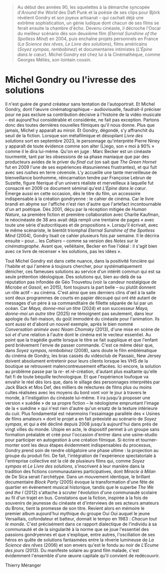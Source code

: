 > Au début des années 90, les squelettes à la démarche syncopée d'_Around the World_ des Daft Punk et la poésie de ses clips pour Björk révèlent Gondry et son joyeux artisanat – qui cachait déjà une extrême sophistication, un génie ludique dont chacun de ses films se ferait ensuite la chambre d'écho. Devenu cinéaste, il décroche l'Oscar du meilleur scénario dès son deuxième film (_Eternal Sunshine of the Spotless Mind_) en 2004, puis enchaîne projets personnels en France (_La Science des rêves_, _Le Livre des solutions_), films américains (_Soyez sympas, rembobinez_) et documentaires intimistes (_L'Épine dans le cœur_). Michel Gondry est chez lui à la Cinémathèque, comme Georges Méliès, son lointain cousin.

# Michel Gondry ou l'ivresse des solutions

Il n'est guère de grand créateur sans tentation de l'autoportrait. Et Michel Gondry, dont l'œuvre cinématographique – audiovisuelle, faudrait-il préciser pour ne pas exclure sa contribution décisive à l'histoire de la vidéo musicale – est aujourd'hui considérable et considérée, ne fait pas exception. Partons donc des toutes dernières nouvelles filmiques qu'il nous donne. Plus que jamais, Michel y apparaît au miroir. Et Gondry, dégondé, s'y affranchit du seuil de la fiction. Lorsque son métafilmique et désopilant _Livre des solutions_ sort en septembre 2023, le personnage qu'interprète Pierre Niney y apparaît de toute évidence comme son alter (L)ego, son « moi à 90% » comme il le dira lui-même. Qu'on en juge : Marc Becker est un cinéaste tourmenté, tant par les obsessions de sa phase maniaque que par des producteurs avides de le priver du _final cut_ (on sait que _The Green Hornet_ fut en 2009 l'une de ses expériences étasuniennes frustrantes), et qui fuit avec ses _rushes_ en terre cévenole. L'y accueille une tante merveilleuse de bienveillance bonhomme, réincarnation tendre par Françoise Lebrun de Suzette, figure féerique d'un univers réaliste et merveilleux à laquelle fut consacré en 2009 ce document séminal qu'est _L'Épine dans le cœur_. Émerge aussi en cette occasion, dès le titre du film, un accessoire indispensable à la création gondryenne : le cahier de cinéma. Car le livre brandi en abyme sur l'affiche n'est rien d'autre que l'artefact incontournable d'un art poétique. Dès 2001, déçu par la réception mitigée de _Human Nature_, sa première fiction et première collaboration avec Charlie Kaufman, le néocinéaste de 38 ans avait déjà rempli une trentaine de pages « avec toute une série d'autocritiques et de propositions ». Lorsqu'il écrivait, avec le même scénariste, le bientôt triomphal _Eternal Sunshine of the Spotless Mind_ (2004), Gondry lisait ce cahier plusieurs fois par semaine. Il le décrira ensuite – pour... les _Cahiers_ – comme sa version des _Notes sur le cinématographe_. Avant que, velléitaire, Becker en fixe l'idéal : il s'agit bien avec ce livre de recenser « les solutions, pas les idées ».

Tout Michel Gondry est dans cette nuance, dans la positivité foncière qui l'habite et qui l'amène à toujours chercher, pour systématiquement dénicher, ces fameuses solutions au service d'un intérêt commun qui est sa seule prétention idéologique. Des solutions qui, bien au-delà de sa réputation pas infondée de Géo Trouvetou (voir la candeur nostalgique de _Microbe et Gasoil_, en 2015), font toujours la part belle – ou plutôt donnent un rôle actif – au cinéma. C'est ainsi que ses derniers clins d'œil à la salle sont deux programmes de courts en papier découpé qui ont été autant de messages d'un père à sa commanditaire de fillette séparée de lui par un océan. Car _Maya, donne-moi un titre_ (2024) et son successeur _Maya, donne-moi un autre titre_ (2025) ne témoignent pas seulement, dans leur apologie du fait-maison, du goût immodéré du cinéaste pour l'animation. Ils sont aussi et d'abord un nouvel exemple, après le bien nommé _Conversation animée avec Noam Chomsky_ (2013), d'une mise en scène de soi _et_ d'une relation à l'autre dont le cinéma est le vecteur essentiel. Au point que la tragédie guette lorsque le titre se fait supplique et que l'enfant perd brièvement l'envie de passer commande. C'est ce même désir que, dans _Soyez sympas, rembobinez_ (2008), sans doute le film emblématique du cinéma de Gondry, les bras cassés du vidéoclub de Passaic, New Jersey doivent absolument entretenir pour leurs clients lorsque les VHS de la boutique se retrouvent malencontreusement effacées. Ici encore, la solution au problème passe par la _re_- et _ré_-création, d'autant plus exaltante qu'elle fait fi de toute béquille technologique. Et que l'expérience loufoque va envahir le réel dès lors que, dans le sillage des personnages interprétés par Jack Black et Mos Def, des milliers de relectures de films plus ou moins cultes réalisées avec les moyens du bord vont voir le jour à travers le monde, à l'instigation du cinéaste lui-même. Il ira jusqu'à proposer une version « suédée » de sa propre fiction – le néologisme empruntant l'image de la « suédine » qui n'est rien d'autre qu'un ersatz de la texture intérieure du cuir. Plus fondamental est néanmoins l'essaimage parallèle des « Usines de films amateurs » dont le projet a en fait préexisté au scénario de _Soyez sympas_, et qui a été décliné depuis 2008 jusqu'à aujourd'hui dans près de vingt villes du monde. Utopie en acte, le dispositif permet à un groupe sans formation préalable et créé pour l'occasion d'entrer dans une usine-studio pour participer en autogestion à une création filmique. Si écrire et tourner-monter sont les deux étapes évidemment indispensables du processus, Gondry prend soin de rendre obligatoire une phase ultime : la projection au groupe du produit fini. De fait, l'intégration de l'expérience spectatoriale à l'entreprise collective est la clé de plusieurs films qui, comme _Soyez sympas_ et _Le Livre des solutions_, s'inscrivent à leur manière dans la tradition des fictions communautaires participatives, dont _Miracle à Milan_ de De Sica serait l'archétype. Dans un mouvement identique, le brillant documentaire _Block Party_ (2005) évoque la transformation d'une fête de quartier en événement musical historique, tandis que le superbe _The We and the I_ (2012) s'attache à scruter l'évolution d'une communauté scolaire au fil d'un trajet en bus. Constatons que la fiction, inspirée à la fois de souvenirs de jeunesse du cinéaste et d'interviews de ses acteurs amateurs du Bronx, tient la promesse de son titre. Revient alors en mémoire le premier album aujourd'hui mythique du groupe Oui Oui auquel le jeune Versaillais, cofondateur et batteur, donnait le tempo en 1983 : _Chacun tout le monde_. C'est précisément dans ce rapport dialectique de l'individu à sa communauté et de la singularité à la norme que se joue l'essentiel des passions gondryennes et que s'explique, entre autres, l'oscillation de ses héros en quête de solutions fantasmées entre la rêverie lumineuse de _La Science des rêves_ (2006) et son envers qu'est le fondu au noir de _L'Écume des jours_ (2013). Du manifeste solaire au grand film malade, c'est évidemment l'ensemble d'une œuvre capitale qu'il convient de redécouvrir.

<div class="author">Thierry Méranger</div>

